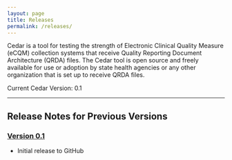 ```yaml
---
layout: page
title: Releases
permalink: /releases/
---
```


Cedar is a tool for testing the strength of Electronic Clinical Quality Measure (eCQM) collection systems that receive Quality Reporting Document Architecture (QRDA) files. The Cedar tool is open source and freely available for use or adoption by state health agencies or any other organization that is set up to receive QRDA files.

Current Cedar Version: 0.1

<hr>

## Release Notes for Previous Versions

### [Version 0.1](https://github.com/mitre/cedar/releases/tag/v0.1)
- Initial release to GitHub
